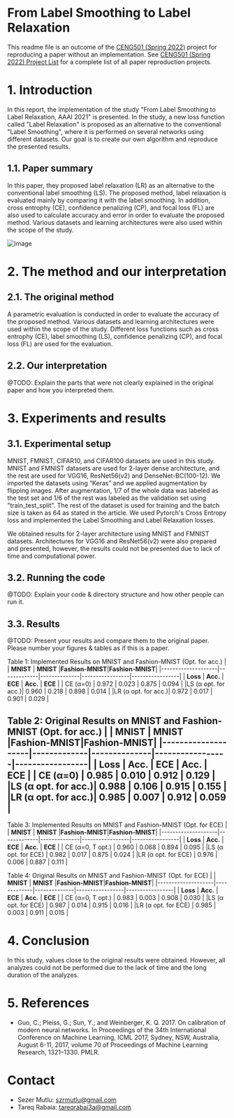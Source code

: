 # From Label Smoothing to Label Relaxation

This readme file is an outcome of the [CENG501 (Spring 2022)](https://ceng.metu.edu.tr/~skalkan/DL/) project for reproducing a paper without an implementation. See [CENG501 (Spring 2022) Project List](https://github.com/CENG501-Projects/CENG501-Spring2022) for a complete list of all paper reproduction projects.

# 1. Introduction

In this report, the implementation of the study "From Label Smoothing to Label Relaxation, AAAI 2021" is presented. In the study, a new loss function called "Label Relaxation" is proposed as an alternative to the conventional "Label Smoothing", where it is performed on several networks using different datasets. Our goal is to create our own algorithm and reproduce the presented results.   

## 1.1. Paper summary

In this paper, they proposed label relaxation (LR) as an alternative to the conventional label smoothing (LS). The proposed method, label relaxation is evaluated mainly by comparing it with the label smoothing. In addition, cross entrophy (CE), confidence penalizing (CP), and focal loss (FL) are also used to calculate accuracy and error in order to evaluate the proposed method. Various datasets and learning architectures were also used within the scope of the study.

![image](https://user-images.githubusercontent.com/108774445/177691233-4ebdbea1-a33c-4f26-a68e-3e4dfcc015c3.png)


# 2. The method and our interpretation

## 2.1. The original method

A parametric evaluation is conducted in order to evaluate the accuracy of the proposed method. Various datasets and learning architectures were used within the scope of the study. Different loss functions such as cross entrophy (CE), label smoothing (LS), confidence penalizing (CP), and focal loss (FL) are used for the evaluation.

## 2.2. Our interpretation 

@TODO: Explain the parts that were not clearly explained in the original paper and how you interpreted them.

# 3. Experiments and results

## 3.1. Experimental setup

MNIST, FMNIST, CIFAR10, and CIFAR100 datasets are used in this study. MNIST and FMNIST datasets are used for 2-layer dense architecture, and the rest are used for VGG16, ResNet56(v2) and DenseNet-BC(100-12).
We imported the datasets using “Keras” and we applied augmentation by flipping images. After augmentation, 1/7 of the whole data was labeled as the test set and 1/6 of the rest was labeled as the validation set using "train_test_split". The rest of the dataset is used for training and the batch size is taken as 64 as stated in the article. We used Pytorch's Cross Entropy loss and implemented the Label Smoothing and Label Relaxation losses. 

We obtained results for 2-layer architecture using MNIST and FMNIST datasets. Architectures for VGG16 and ResNet56(v2) were also prepared and presented, however, the results could not be presented due to lack of time and computational power.

## 3.2. Running the code

@TODO: Explain your code & directory structure and how other people can run it.

## 3.3. Results

@TODO: Present your results and compare them to the original paper. Please number your figures & tables as if this is a paper.

Table 1: Implemented Results on MNIST and Fashion-MNIST (Opt. for acc.)
|                    |  **MNIST**  |  **MNIST**   |**Fashion-MNIST**|**Fashion-MNIST**|
|--------------------|-------------|--------------|-----------------|-----------------|
|     **Loss**       |  **Acc.**   |   **ECE**    |    **Acc.**     |     **ECE**     |
|     CE (α=0)       |   0.972     |    0.023     |      0.875      |      0.094      |
|LS (α opt. for acc.)|   0.960     |    0.218     |      0.898      |      0.014      |
|LR (α opt. for acc.)|   0.972     |    0.017     |      0.901      |      0.029      |

Table 2: Original Results on MNIST and Fashion-MNIST (Opt. for acc.)
|                    |  **MNIST**  |  **MNIST**   |**Fashion-MNIST**|**Fashion-MNIST**|
|--------------------|-------------|--------------|-----------------|-----------------|
|     **Loss**       |  **Acc.**   |   **ECE**    |    **Acc.**     |     **ECE**     |
|     CE (α=0)       |   0.985     |    0.010     |      0.912      |      0.129      |
|LS (α opt. for acc.)|   0.988     |    0.106     |      0.915      |      0.155      |
|LR (α opt. for acc.)|   0.985     |    0.007     |      0.912      |      0.059      |
--------------------------------------------------
Table 3: Implemented Results on MNIST and Fashion-MNIST (Opt. for ECE)
|                    |  **MNIST**  |  **MNIST**   |**Fashion-MNIST**|**Fashion-MNIST**|
|--------------------|-------------|--------------|-----------------|-----------------|
|     **Loss**       |  **Acc.**   |   **ECE**    |    **Acc.**     |     **ECE**     |
|  CE (α=0, T opt.)  |   0.960     |    0.068     |      0.894      |      0.095      |
|LS (α opt. for ECE) |   0.982     |    0.017     |      0.875      |      0.024      |
|LR (α opt. for ECE) |   0.976     |    0.006     |      0.887      |      0.111      |

Table 4: Original Results on MNIST and Fashion-MNIST (Opt. for ECE)
|                    |  **MNIST**  |  **MNIST**   |**Fashion-MNIST**|**Fashion-MNIST**|
|--------------------|-------------|--------------|-----------------|-----------------|
|     **Loss**       |  **Acc.**   |   **ECE**    |    **Acc.**     |     **ECE**     |
|  CE (α=0, T opt.)  |   0.983     |    0.003     |     0.908       |      0.030      |
|LS (α opt. for ECE) |   0.987     |    0.014     |     0.915       |      0.016      |
|LR (α opt. for ECE) |   0.985     |    0.003     |     0.911       |      0.015      |

# 4. Conclusion

In this study, values close to the original results were obtained.
However, all analyzes could not be performed due to the lack of time and the long duration of the analyzes.

# 5. References

- Guo, C.; Pleiss, G.; Sun, Y.; and Weinberger, K. Q. 2017. On calibration of modern neural networks. In Proceedings of the 34th International Conference on Machine Learning, ICML 2017, Sydney, NSW, Australia, August 6-11, 2017, volume 70 of Proceedings of Machine Learning Research, 1321–1330. PMLR.


# Contact

- Sezer Mutlu: szrmutlu@gmail.com
- Tareq Rabaia: tareqrabai3a@gmail.com
